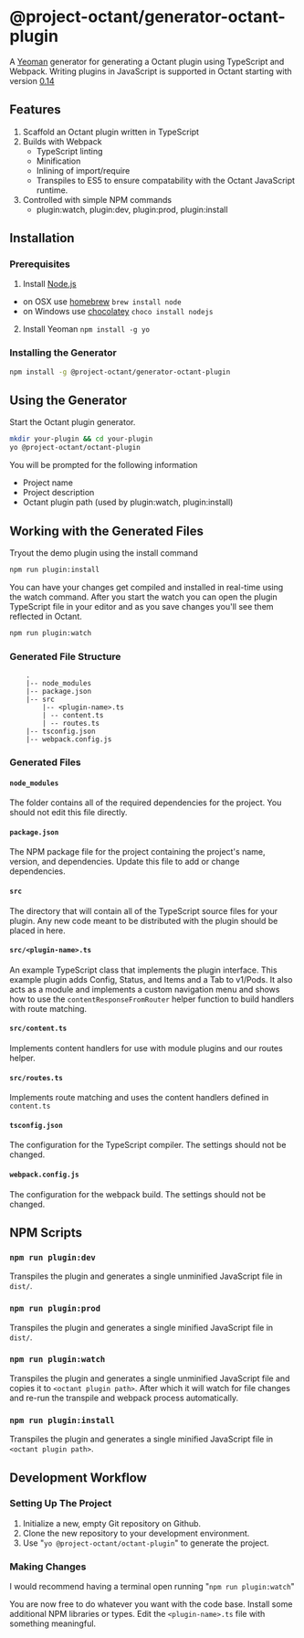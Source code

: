 # @project-octant/generator-octant-plugin

A [Yeoman](http://yeoman.io) generator for generating a Octant plugin using TypeScript and Webpack. Writing plugins in JavaScript is supported in Octant starting with version [0.14](https://github.com/vmware-tanzu/octant/releases/)

## Features

1. Scaffold an Octant plugin written in TypeScript
2. Builds with Webpack
   - TypeScript linting
   - Minification
   - Inlining of import/require
   - Transpiles to ES5 to ensure compatability with the Octant JavaScript runtime.
3. Controlled with simple NPM commands
   - plugin:watch, plugin:dev, plugin:prod, plugin:install

## Installation

### Prerequisites

1. Install [Node.js](http://nodejs.org)
 - on OSX use [homebrew](http://brew.sh) `brew install node`
 - on Windows use [chocolatey](https://chocolatey.org/) `choco install nodejs`

2. Install Yeoman `npm install -g yo`

### Installing the Generator

```bash
npm install -g @project-octant/generator-octant-plugin
```

## Using the Generator

Start the Octant plugin generator.

```bash
mkdir your-plugin && cd your-plugin
yo @project-octant/octant-plugin
```

You will be prompted for the following information
   - Project name
   - Project description
   - Octant plugin path (used by plugin:watch, plugin:install)

## Working with the Generated Files

Tryout the demo plugin using the install command

```bash
npm run plugin:install
```

You can have your changes get compiled and installed in real-time using the watch command. After you start the watch you can open the plugin TypeScript file in your editor and as you save changes you'll see them reflected in Octant.

```bash
npm run plugin:watch
```

### Generated File Structure

```
    .
    |-- node_modules
    |-- package.json
    |-- src
        |-- <plugin-name>.ts
        | -- content.ts
        | -- routes.ts
    |-- tsconfig.json
    |-- webpack.config.js

```

### Generated Files

#### `node_modules`
The folder contains all of the required dependencies for the project. You should
not edit this file directly.

#### `package.json`
The NPM package file for the project containing the project's name, version,
and dependencies. Update this file to add or change dependencies.

#### `src`
The directory that will contain all of the TypeScript source files for your plugin.
Any new code meant to be distributed with the plugin should be placed in here.

#### `src/<plugin-name>.ts`
An example TypeScript class that implements the plugin interface. This example plugin
adds Config, Status, and Items and a Tab to v1/Pods. It also acts as a module and implements
a custom navigation menu and shows how to use the `contentResponseFromRouter` helper function
to build handlers with route matching.

#### `src/content.ts`
Implements content handlers for use with module plugins and our
routes helper.

#### `src/routes.ts`
Implements route matching and uses the content handlers defined in `content.ts`

#### `tsconfig.json`
The configuration for the TypeScript compiler. The settings should not be changed.

#### `webpack.config.js`
The configuration for the webpack build. The settings should not be changed.

## NPM Scripts

### `npm run plugin:dev`
Transpiles the plugin and generates a single unminified JavaScript file in `dist/`.

### `npm run plugin:prod`
Transpiles the plugin and generates a single minified JavaScript file in `dist/`.

### `npm run plugin:watch`
Transpiles the plugin and generates a single unminified JavaScript file and copies it to `<octant plugin path>`. After which it will watch for
file changes and re-run the transpile and webpack process automatically.

### `npm run plugin:install`
Transpiles the plugin and generates a single minified JavaScript file in `<octant plugin path>`.

## Development Workflow

### Setting Up The Project

1. Initialize a new, empty Git repository on Github.
2. Clone the new repository to your development environment.
3. Use "```yo @project-octant/octant-plugin```" to generate the project.

### Making Changes

I would recommend having a terminal open running "```npm run plugin:watch```"

You are now free to do whatever you want with the code base. Install some additional NPM libraries or types. Edit the `<plugin-name>.ts` file with something meaningful.
